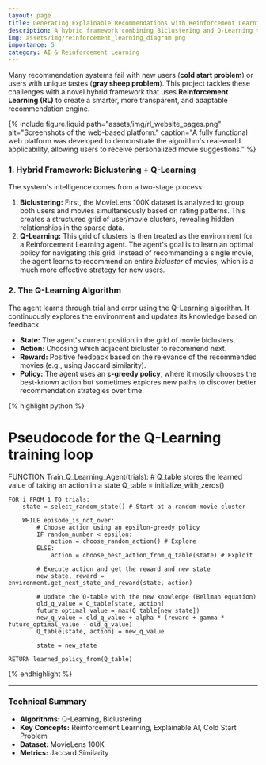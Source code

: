 ```yaml
---
layout: page
title: Generating Explainable Recommendations with Reinforcement Learning
description: A hybrid framework combining Biclustering and Q-Learning to solve the cold start and gray sheep problems in movie recommendations.
img: assets/img/reinforcement_learning_diagram.png
importance: 5
category: AI & Reinforcement Learning
---
```


Many recommendation systems fail with new users (**cold start problem**) or users with unique tastes (**gray sheep problem**). This project tackles these challenges with a novel hybrid framework that uses **Reinforcement Learning (RL)** to create a smarter, more transparent, and adaptable recommendation engine.

{% include figure.liquid
  path="assets/img/rl_website_pages.png"
  alt="Screenshots of the web-based platform."
  caption="A fully functional web platform was developed to demonstrate the algorithm's real-world applicability, allowing users to receive personalized movie suggestions."
%}

### 1. Hybrid Framework: Biclustering + Q-Learning
The system's intelligence comes from a two-stage process:
1.  **Biclustering:** First, the MovieLens 100K dataset is analyzed to group both users and movies simultaneously based on rating patterns. This creates a structured grid of user/movie clusters, revealing hidden relationships in the sparse data.
2.  **Q-Learning:** This grid of clusters is then treated as the environment for a Reinforcement Learning agent. The agent's goal is to learn an optimal policy for navigating this grid. Instead of recommending a single movie, the agent learns to recommend an entire *bicluster* of movies, which is a much more effective strategy for new users.

### 2. The Q-Learning Algorithm
The agent learns through trial and error using the Q-Learning algorithm. It continuously explores the environment and updates its knowledge based on feedback.
- **State:** The agent's current position in the grid of movie biclusters.
- **Action:** Choosing which adjacent bicluster to recommend next.
- **Reward:** Positive feedback based on the relevance of the recommended movies (e.g., using Jaccard similarity).
- **Policy:** The agent uses an **ɛ-greedy policy**, where it mostly chooses the best-known action but sometimes explores new paths to discover better recommendation strategies over time.

{% highlight python %}
# Pseudocode for the Q-Learning training loop

FUNCTION Train_Q_Learning_Agent(trials):
    # Q_table stores the learned value of taking an action in a state
    Q_table = initialize_with_zeros()
    
    FOR i FROM 1 TO trials:
        state = select_random_state() # Start at a random movie cluster
        
        WHILE episode_is_not_over:
            # Choose action using an epsilon-greedy policy
            IF random_number < epsilon:
                action = choose_random_action() # Explore
            ELSE:
                action = choose_best_action_from_q_table(state) # Exploit
            
            # Execute action and get the reward and new state
            new_state, reward = environment.get_next_state_and_reward(state, action)
            
            # Update the Q-table with the new knowledge (Bellman equation)
            old_q_value = Q_table[state, action]
            future_optimal_value = max(Q_table[new_state])
            new_q_value = old_q_value + alpha * (reward + gamma * future_optimal_value - old_q_value)
            Q_table[state, action] = new_q_value
            
            state = new_state
            
    RETURN learned_policy_from(Q_table)
{% endhighlight %}

---
### Technical Summary
- **Algorithms:** Q-Learning, Biclustering
- **Key Concepts:** Reinforcement Learning, Explainable AI, Cold Start Problem
- **Dataset:** MovieLens 100K
- **Metrics:** Jaccard Similarity